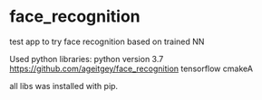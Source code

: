# face_recognition

test app to try face recognition based on trained NN

Used python libraries:
python version 3.7
https://github.com/ageitgey/face_recognition
tensorflow
cmakeA

all libs was installed with pip.